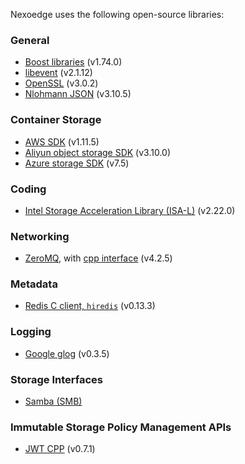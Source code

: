 Nexoedge uses the following open-source libraries:

### General

- [Boost libraries][libboost] (v1.74.0)
- [libevent][libevent] (v2.1.12)
- [OpenSSL][openssl] (v3.0.2)
- [Nlohmann JSON][nlohmann_json] (v3.10.5)

### Container Storage

- [AWS SDK][awssdk] (v1.11.5)
- [Aliyun object storage SDK][alisdk] (v3.10.0)
- [Azure storage SDK][azuresdk] (v7.5)

### Coding

- [Intel Storage Acceleration Library (ISA-L)][isal] (v2.22.0)

### Networking

- [ZeroMQ][zeromq], with [cpp interface][zeromqcpp] (v4.2.5)

### Metadata

- [Redis C client, `hiredis`][hiredis] (v0.13.3)

### Logging

- [Google glog][glog] (v0.3.5)

### Storage Interfaces

- [Samba (SMB)][samba]

### Immutable Storage Policy Management APIs

- [JWT CPP][jwt_cpp] (v0.7.1)


[libboost]: https://www.boost.org/

[libevent]: https://libevent.org/

[openssl]: https://www.openssl.org/

[nlohmann_json]: https://github.com/nlohmann/json

[awssdk]: https://github.com/aws/aws-sdk-cpp

[azuresdk]: https://github.com/Azure/azure-storage-cpp

[alisdk]: https://github.com/aliyun/aliyun-oss-c-sdk

[isal]: https://github.com/01org/isa-l/

[hiredis]: https://github.com/redis/hiredis

[glog]: https://github.com/google/glog

[zeromq]: https://github.com/zeromq/libzmq

[zeromqcpp]: https://github.com/zeromq/cppzmq

[samba]: http://www.samba.org/

[jwt_cpp]: https://github.com/Thalhammer/jwt-cpp
